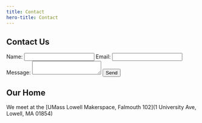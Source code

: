 ```yaml
---
title: Contact
hero-title: Contact
---
```


## Contact Us

<form action="https://formspree.io/frc_team_5962_captains@googlegroups.com" method="POST">
    <label for="name">Name: </label>
    <input type="text" name="name" id="name">
    <label for="email">Email: </label>
    <input type="email" name="email" id="email">
    <label for="msg">Message: </label>
    <textarea id="msg" name="msg"></textarea>
    <input type="submit" value="Send">
</form> 

## Our Home
We meet at the [UMass Lowell Makerspace, Falmouth 102](1 University Ave, Lowell, MA 01854)
